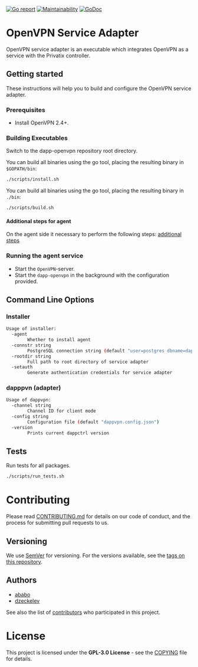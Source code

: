 [![Go report](http://goreportcard.com/badge/github.com/Privatix/dapp-openvpn)](https://goreportcard.com/report/github.com/Privatix/dapp-openvpn)
[![Maintainability](https://api.codeclimate.com/v1/badges/af4e29689d76d8ccf974/maintainability)](https://codeclimate.com/github/Privatix/dapp-openvpn/maintainability)
[![GoDoc](https://godoc.org/github.com/Privatix/dapp-openvpn?status.svg)](https://godoc.org/github.com/Privatix/dapp-openvpn)

# OpenVPN Service Adapter

OpenVPN service adapter is an executable which integrates OpenVPN as a service
with the Privatix controller.

## Getting started

These instructions will help you to build and configure the OpenVPN service
adapter.

### Prerequisites

- Install OpenVPN 2.4+.

### Building Executables

Switch to the dapp-openvpn repository root directory.

You can build all binaries using the go tool, placing the resulting binary in `$GOPATH/bin`:

```bash
./scripts/install.sh
```

You can build all binaries using the go tool, placing the resulting binary in `./bin`:

```bash
./scripts/build.sh
```

#### Additional steps for agent

On the agent side it necessary to perform the following steps:
[additional steps](https://github.com/Privatix/dapp-openvpn/wiki/Additional-steps-for-an-agent)

### Running the agent service

- Start the `OpenVPN`-server.
- Start the `dapp-openvpn` in the background with the configuration provided.

## Command Line Options

### Installer

```bash
Usage of installer:
  -agent
        Whether to install agent
  -connstr string
        PostgreSQL connection string (default "user=postgres dbname=dappctrl sslmode=disable")
  -rootdir string
        Full path to root directory of service adapter
  -setauth
        Generate authentication credentials for service adapter
```

### dapppvn (adapter)

```bash
Usage of dappvpn:
  -channel string
        Channel ID for client mode
  -config string
        Configuration file (default "dappvpn.config.json")
  -version
        Prints current dappctrl version
```

## Tests

Run tests for all packages.

```bash
./scripts/run_tests.sh
```

# Contributing

Please read [CONTRIBUTING.md](CONTRIBUTING.md) for details on our code of conduct, and the process for submitting pull requests to us.

## Versioning

We use [SemVer](http://semver.org/) for versioning. For the versions available, see the [tags on this repository](https://github.com/Privatix/dapp-openvpn/tags).

## Authors

* [ababo](https://github.com/ababo)
* [dzeckelev](https://github.com/dzeckelev)

See also the list of [contributors](https://github.com/Privatix/dapp-openvpn/contributors)
who participated in this project.

# License

This project is licensed under the **GPL-3.0 License** - see the
[COPYING](COPYING) file for details.
